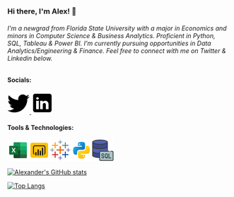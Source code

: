 ### Hi there, I'm Alex! 👋
###### I'm a newgrad from Florida State University with a major in Economics and minors in Computer Science & Business Analytics. Proficient in Python, SQL, Tableau & Power BI. I'm currently pursuing opportunities in Data Analytics/Engineering & Finance. Feel free to connect with me on Twitter & Linkedin below.

#### Socials:
<a href="https://twitter.com/Alxfndz">
         <img src="twitter.png">
      </a>
<a href="https://www.linkedin.com/in/alexander-fernandez-3077ab18b/">
         <img src="linkedin.png">
      </a>

#### Tools & Technologies:
<img src='icons8-microsoft-excel-2019-48.png'><img src='icons8-power-bi-48.png'><img src='icons8-tableau-software-48.png'><img src='python.png'><img src='icons8-sql-48.png'>

[![Alexander's GitHub stats](https://github-readme-stats.vercel.app/api?username=alxfndz&hide=contribs,prs,issues,stars&theme=midnight-purple&show_icons=true&hide_rank=true&include_all_commits=true&count_private=true&layout=compact&text_color=midnight-purple&card_width=390px)](https://github.com/anuraghazra/github-readme-stats)

[![Top Langs](https://github-readme-stats.vercel.app/api/top-langs/?username=alxfndz&layout=compact&theme=midnight-purple&card_width=390px)](https://github.com/anuraghazra/github-readme-stats)



